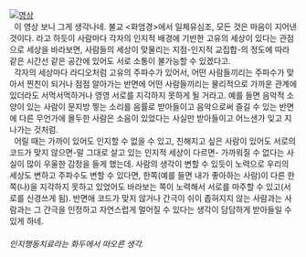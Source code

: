 [ ![영상](https://i.ytimg.com/vi/NcYYfaNTtn8/hqdefault.jpg) ]( https://youtu.be/NcYYfaNTtn8?si=bZmV_idGE8l_FNux )
<br>
<span style="">
&nbsp;&nbsp;이 영상 보니 그게 생각나네. 불교 <화엄경>에서 일체유심조, 모든 것은 마음이 지어낸 것이다. 라고 하듯이 사람마다 각자의 인지적 배경에 기반한 고유의 세상이 있다는 관점으로 세상을 바라보면, 사람들의 세상이 맞물리는 지점-인지적 교집합-의 정도에 따라 같은 시간선 같은 공간에 있어도 서로 소통이 불가능할 수 있겠다고.<br>
&nbsp;&nbsp;각자의 세상마다 라디오처럼 고유의 주파수가 있어서, 어떤 사람들끼리는 주파수가 맞아서 찐친이 되거나 점점 알아가는 반면에 어떤 사람들끼리는 물리적으로 가까운 관계에 있더라도 서먹서먹하거나 영영 서로를 지각하지 못하게 될 거라고. 예를 들면 음악적 소양이 있는 사람이 문지방 찧는 소리를 음률로 받아들이고 음악으로써 즐길 수 있는 반면에 다른 무언가에 몰두한 사람은 소음이 있었다는 사실만 받아들이고 어느샌가 잊고 지나가는 것처럼.<br>
&nbsp;&nbsp;어릴 때는 가까이 있어도 인지할 수 없을 수 있고, 친해지고 싶은 사람이 있어도 서로의 코드가 맞지 않으면-말 그대로 살고 있는 인지적 세상이 다르면- 가까워질 수 없다는 사실이 많이 우울한 감정을 들게 했는데. 사람의 생각이 변할 수 있듯이 노력으로 우리의 세상도 변하고 주파수도  변할 수 있다면, 한쪽(예를 들면 내가 좋아하는 사람)이 다른 한쪽(나)을 지각하지 못하고 있었어도 바라보는 쪽이 노력해서 서로를 마주할 수 있고(서로를 신경쓰게 됨). 반면애 코드가 맞지 않거나 간극이 쉬이 좁혀지지 않는 사람과는 사람과는 그 간극을 인정하고 자연스럽게 멀어질 수 있다는 생각이 담담하게 받아들일 수 있게 하네.<br>
</span>
<h6>인지행동치료라는 화두에서 떠오른 생각.</h6>
